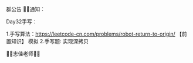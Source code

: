 群公告
🍎🌲通知：

Day32手写：

1.手写算法：https://leetcode-cn.com/problems/robot-return-to-origin/
【前置知识】
 模拟
2.手写题: 实现深拷贝

 🐻🐻志佳老师🐻🐻
